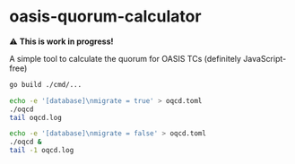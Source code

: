 # oasis-quorum-calculator

:warning: **This is work in progress!**

A simple tool to calculate the quorum for OASIS TCs (definitely JavaScript-free)


```bash
go build ./cmd/...

echo -e '[database]\nmigrate = true' > oqcd.toml
./oqcd
tail oqcd.log

echo -e '[database]\nmigrate = false' > oqcd.toml
./oqcd &
tail -1 oqcd.log
```
